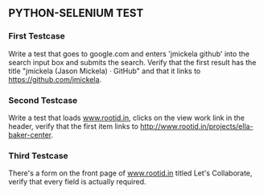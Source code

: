 ## PYTHON-SELENIUM TEST

### First Testcase

Write a test that goes to google.com and enters 'jmickela github' into the 
search input box and submits the search. Verify that the first result has the 
title "jmickela (Jason Mickela) · GitHub" and that it links to 
https://github.com/jmickela.

### Second Testcase

Write a test that loads www.rootid.in, clicks on the view work link in the 
header, verify that the first item links to 
http://www.rootid.in/projects/ella-baker-center.

### Third Testcase

There's a form on the front page of www.rootid.in titled Let's Collaborate,
verify that every field is actually required.